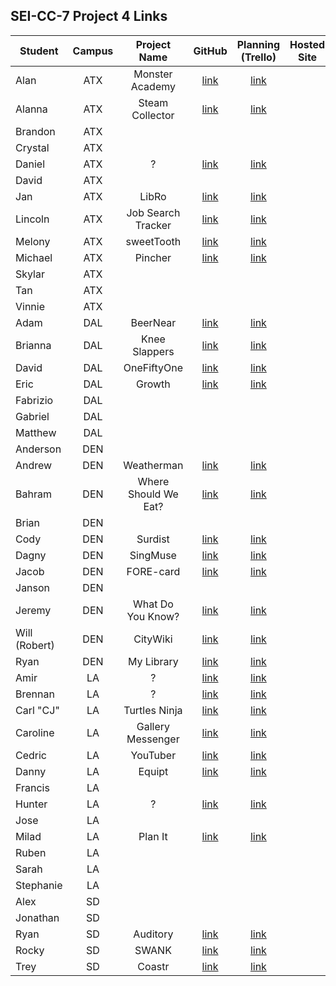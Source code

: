 ## SEI-CC-7 Project 4 Links 

| Student | Campus | Project Name | GitHub | Planning (Trello) | Hosted Site |
|---|:---:|:---:|:---:|:---:|:---:|
| Alan | ATX | Monster Academy | [link](https://github.com/acmccracken/monster-academy) | [link](https://trello.com/b/ToJAQuaT/monster-academy) |  |
| Alanna | ATX | Steam Collector | [link](https://github.com/celentanoad/steam-collector) | [link](https://trello.com/b/qPsezBwh/steam-collector) |  |
| Brandon | ATX |  |  |  |  |
| Crystal | ATX |  |  |  |  |
| Daniel | ATX | ? | [link](https://github.com/90dandan/Project4) | [link](https://trello.com/b/zBQaprxH/project-4) |  |
| David | ATX |  |  |  |  |
| Jan | ATX | LibRo | [link](https://github.com/jlee8020/LibRo) | [link](https://trello.com/b/JBmPqtiZ/mern-stack-project-4) |  |
| Lincoln | ATX | Job Search Tracker | [link](https://github.com/lincolnyouree/Job-Search-Tracker) | [link](https://trello.com/b/o0FYqJuq/job-search-tracker-react) |  |
| Melony | ATX | sweetTooth | [link](https://github.com/msegnit/sweet-tooth) | [link](https://trello.com/b/Z8BmcBIJ/sweettooth) |  |
| Michael | ATX | Pincher | [link](https://github.com/mlackey9601/pincher) | [link](https://trello.com/b/g6V7Aji2/pincher) |  |
| Skylar | ATX |  |  |  |  |
| Tan | ATX |  |  |  |  |
| Vinnie | ATX |  |  |  |  |
| Adam | DAL | BeerNear | [link](https://github.com/azebolsky/BeerNear) | [link](https://trello.com/b/o1qq4eoE/beernear) |  |
| Brianna | DAL | Knee Slappers | [link](https://github.com/bnfisher4/kneeslappers) | [link](https://trello.com/b/6K5anC8v/project-4-kneeslappers) |  |
| David | DAL | OneFiftyOne | [link](https://github.com/fastlane27/onefiftyone) | [link](https://trello.com/b/WvLJlvg5/prjocet-4) |  |
| Eric | DAL | Growth | [link](https://github.com/ericjames3681/Growth) | [link](https://trello.com/b/sPZ6IyXL/growth) |  |
| Fabrizio | DAL |  |  |  |  |
| Gabriel | DAL |  |  |  |  |
| Matthew | DAL |  |  |  |  |
| Anderson | DEN |  |  |  |  |
| Andrew | DEN | Weatherman | [link](https://github.com/aclark13861/Weatherman) | [link](https://trello.com/b/WvLJlvg5/prjocet-4) |  |
| Bahram | DEN | Where Should We Eat? | [link](https://github.com/movlan/Where-Should-We-Eat) | [link](https://trello.com/b/HqDPXDZA/where-should-we-eat) |  |
| Brian | DEN |  |  |  |  |
| Cody | DEN | Surdist | [link](https://github.com/CodyLHart/surdist) | [link](https://trello.com/b/OFLgoY3S/surdist-website) |  |
| Dagny | DEN | SingMuse | [link](https://github.com/DagnyJay/SingMuse) | [link](https://trello.com/b/x5quFuzx/capstone-project-singmuse) |  |
| Jacob | DEN | FORE-card | [link](https://github.com/LaunchPad90/FORE-card) | [link](https://trello.com/b/aQziq4Gr/fore-card) |  |
| Janson | DEN |  |  |  |  |
| Jeremy | DEN | What Do You Know? | [link](https://github.com/TheJoo44/what-do-you-know) | [link](https://trello.com/b/YQ9poumC/what-do-you-know) |  |
| Will (Robert) | DEN | CityWiki | [link](https://github.com/rjohnson0707/CityWiki) | [link](https://trello.com/b/6lrR9dYn/citywiki) |  |
| Ryan | DEN | My Library | [link](https://github.com/Ryan-Finch/My-Library) | [link](https://trello.com/b/ROb5V7j8/my-library) |  |
| Amir | LA | ? | [link](https://github.com/Amir9499-99/MERN-Stack) | [link](https://trello.com/b/dmdzpdsz/project-4) |  |
| Brennan | LA | ? | [link](https://github.com/Chariot7/project4) | [link](https://www.notion.so/6d238284088f4534a86fccbadc0ab036?v=97c69cdc1c3448db85c2bf5326475c9b) |  |
| Carl "CJ" | LA | Turtles Ninja | [link](https://github.com/cjstokes91/turtles-ninja) | [link](https://trello.com/b/4atzQ8nU/project-4-react) |  |
| Caroline | LA | Gallery Messenger | [link](https://github.com/H-b8/gallery-messanger) | [link](https://www.notion.so/PROJECT-4-200bd976158644b5879e5cd1a1542d51) |  |
| Cedric | LA | YouTuber | [link](https://github.com/ccrisolo/youtuber) | [link](https://trello.com/b/XTpCyKLy/sei-project-4) |  |
| Danny | LA | Equipt | [link](https://github.com/chasmad/equipt) | [link](https://trello.com/b/FWdmXH4L/equipt) |  |
| Francis | LA |  |  |  |  |
| Hunter | LA | ? | [link](https://github.com/Hunner4D/GA-SEI-PROJECT-4) | [link](https://trello.com/b/xGy9nZmF/project-4-hunter-h-la) |  |
| Jose | LA |  |  |  |  |
| Milad | LA | Plan It | [link](https://github.com/MiladMalakooti/project4-plan-it) | [link](https://trello.com/b/DjqQBDgQ/plan-it) |  |
| Ruben | LA |  |  |  |  |
| Sarah | LA |  |  |  |  |
| Stephanie | LA |  |  |  |  |
| Alex | SD |  |  |  |  |
| Jonathan | SD |  |  |  |  |
| Ryan | SD | Auditory | [link](https://github.com/RyanBranco/auditory) | [link](https://trello.com/b/CsPW09KW/project-4-planning) |  |
| Rocky | SD | SWANK | [link](https://github.com/rockyliwanag/SWANK) | [link](https://trello.com/b/h4vipuzi/swank) |  |
| Trey | SD | Coastr | [link](https://github.com/tshuldberg/Coastr) | [link](https://trello.com/b/etiUwGFi/coastr) |  |
